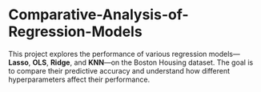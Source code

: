 # Comparative-Analysis-of-Regression-Models
This project explores the performance of various regression models—**Lasso**, **OLS**, **Ridge**, and **KNN**—on the Boston Housing dataset. The goal is to compare their predictive accuracy and understand how different hyperparameters affect their performance.
